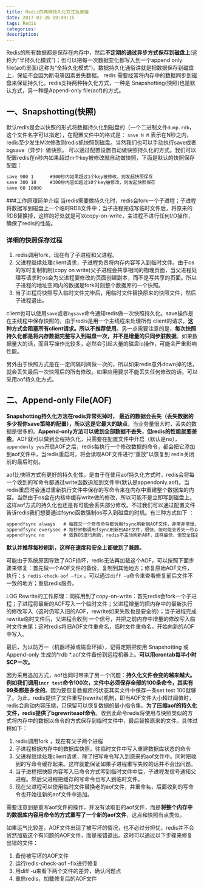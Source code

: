 ```yaml
---
title: Redis的两种持久化方式及原理
date: 2017-03-26 19:49:15
tags: Redis
categories:
description:
---
```





Redis的所有数据都是保存在内存中，然后**不定期的通过异步方式保存到磁盘上**(这称为“半持久化模式”)；也可以把每一次数据变化都写入到一个append only file(aof)里面(这称为“全持久化模式”)。数据持久化通俗讲就是把数据保存到磁盘上，保证不会因为断电等因素丢失数据。
redis 需要经常将内存中的数据同步到磁盘来保证持久化。redis支持两种持久化方式，一种是 Snapshotting(快照)也是默认方式，另一种是Append-only file(aof)的方式。


<!--more-->
## 一、Snapshotting(快照)

默认redis是会以快照的形式将数据持久化到磁盘的（一个二进制文件`dump.rdb`，这个文件名字可以指定），在配置文件中的格式是：
`save N M`
表示在N秒之内，redis至少发生M次修改则redis抓快照到磁盘。当然我们也可以手动执行save或者bgsave（异步）做快照。
可以通过配置设置自动做快照持久化的方式。我们可以配置redis在n秒内如果超过m个key被修改就自动做快照，下面是默认的快照保存配置：
```xml
save 900 1  	#900秒内如果超过1个key被修改，则发起快照保存
save 300 10 	#300秒内容如超过10个key被修改，则发起快照保存
save 60 10000
```

###工作原理简单介绍
当redis需要做持久化时，redis会fork一个子进程；子进程将数据写到磁盘上一个临时RDB文件中；当子进程完成写临时文件后，将原来的RDB替换掉，这样的好处就是可以copy-on-write，主进程不进行任何I/O操作，确保了redis的性能。


### 详细的快照保存过程

1. redis调用fork，现在有了子进程和父进程。
2. 父进程继续处理client请求，子进程负责将内存内容写入到临时文件。由于os的写时复制机制(copy on write)父子进程会共享相同的物理页面，当父进程处理写请求时os会为父进程要修改的页面创建副本，而不是写共享的页面。所以子进程的地址空间内的数据是fork时刻整个数据库的一个快照。
3. 当子进程将快照写入临时文件完毕后，用临时文件替换原来的快照文件，然后子进程退出。

client也可以使用`save`或者`bgsave`命令通知redis做一次快照持久化。save操作是在主线程中保存快照的，由于redis是用一个主线程来处理所有 client的请求，**这种方式会阻塞所有client请求。所以不推荐使用**。另一点需要注意的是，**每次快照持久化都是将内存数据完整写入到磁盘一次，并不是增量的只同步脏数据**。如果数据量大的话，而且写操作比较多，必然会引起大量的磁盘io操作，可能会严重影响性能。

另外由于快照方式是在一定间隔时间做一次的，所以如果redis意外down掉的话，就会丢失最后一次快照后的所有修改。如果应用要求不能丢失任何修改的话，可以采用aof持久化方式。



## 二、Append-only File(AOF)


**Snapshotting持久化方法在redis异常死掉时， 最近的数据会丢失（丢失数据的多少视你save策略的配置），所以这是它最大的缺点**，当业务量很大时，丢失的数据是很多的。**Append-only方法可以做到全部数据不丢失，但redis的性能就要差些**。AOF就可以做到全程持久化，只需要在配置文件中开启（默认是no），`appendonly yes`开启AOF之后，redis每执行一个修改数据的命令，都会把它添加到aof文件中，当redis重启时，将会读取AOF文件进行“重放”以恢复到 redis关闭前的最后时刻。

aof比快照方式有更好的持久化性，是由于在使用aof持久化方式时，redis会将每一个收到的写命令都通过write函数追加到文件中(默认是appendonly.aof)。当redis重启时会通过重新执行文件中保存的写命令来在内存中重建整个数据库的内容。当然由于os会在内核中缓存write做的修改，所以可能不是立即写到磁盘上。这样aof方式的持久化也还是有可能会丢失部分修改。不过我们可以通过配置文件告诉redis我们想要通过fsync函数强制os写入到磁盘的时机。有三种方式如下 ：
```xml
appendfsync always   # 每提交一个修改命令都调用fsync刷新到AOF文件，非常非常慢，但也非常安全
appendfsync everysec # 每秒钟都调用fsync刷新到AOF文件，很快，但可能会丢失一秒以内的数据
appendfsync no       # 依靠OS进行刷新，redis不主动刷新AOF，这样最快，但安全性就差。
```
**默认并推荐每秒刷新，这样在速度和安全上都做到了兼顾。**

可能由于系统原因导致了AOF损坏，redis无法再加载这个AOF，可以按照下面步骤来修复：首先做一个AOF文件的备份，复制到其他地方；修复原始AOF文件，执行：`$ redis-check-aof –fix` ，可以通过`diff –u`命令来查看修复前后文件不一致的地方；重启redis服务。

LOG Rewrite的工作原理：同样用到了copy-on-write：首先redis会fork一个子进程；子进程将最新的AOF写入一个临时文件；父进程增量的把内存中的最新执行的修改写入（这时仍写入旧的AOF，rewrite如果失败也是安全的）；当子进程完成rewrite临时文件后，父进程会收到 一个信号，并把之前内存中增量的修改写入临时文件末尾；这时redis将旧AOF文件重命名，临时文件重命名，开始向新的AOF中写入。

最后，为以防万一（机器坏掉或磁盘坏掉），记得定期把使用 Snapshotting 或 Append-only 生成的*rdb *.aof文件备份到远程机器上。**可以用crontab每半小时SCP一次。**

因为采用追加方式，aof也同时带来了另一个问题：**持久化文件会变的越来越大。**例如我们调用`incr test`命令100次，文件中必须保存全部的100条命令，其实**有99条都是多余的**。因为要恢复数据库的状态其实文件中保存一条set test 100就够了。为此，redis提供了文件重写(rewrite)机制，即当AOF文件大小超过阈值时，redis会启动内容压缩，只保留可以恢复数据的最小指令集。**为了压缩aof的持久化文件，redis提供了bgrewriteaof命令**。收到此命令redis将使用与快照类似的方式将内存中的数据以命令的方式保存到临时文件中，最后替换原来的文件。具体过程如下：
1. redis调用fork ，现在有父子两个进程
2. 子进程根据内存中的数据库快照，往临时文件中写入重建数据库状态的命令
3. 父进程继续处理client请求，除了把写命令写入到原来的aof文件中。同时把收到的写命令缓存起来。这样就能保证如果子进程重写失败的话并不会出问题。
4. 当子进程把快照内容写入已命令方式写到临时文件中后，子进程发信号通知父进程。然后父进程把缓存的写命令也写入到临时文件。
5. 现在父进程可以使用临时文件替换老的aof文件，并重命名，后面收到的写命令也开始往新的aof文件中追加。

需要注意到是重写aof文件的操作，并没有读取旧的aof文件，而是**将整个内存中的数据库内容用命令的方式重写了一个新的aof文件**，这点和快照有点类似。

如果运气比较差，AOF文件出现了被写坏的情况，也不必过分担忧，redis并不会贸然加载这个有问题的AOF文件，而是报错退出。这时可以通过以下步骤来修复出错的文件：
1. 备份被写坏的AOF文件
2. 运行redis-check-aof –fix进行修复
3. 用diff -u来看下两个文件的差异，确认问题点
4. 重启redis，加载修复后的AOF文件

<!--more-->
